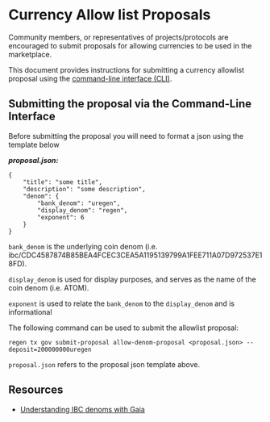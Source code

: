 # Currency Allow list Proposals

Community members, or representatives of projects/protocols are encouraged to submit proposals for allowing currencies to be used in the marketplace.

This document provides instructions for submitting a currency allowlist proposal using the [command-line interface (CLI)](../ledger/infrastructure/interfaces.html#command-line-interface).

## Submitting the proposal via the Command-Line Interface

Before submitting the proposal you will need to format a json using the template below

***proposal.json:***
```
{
    "title": "some title",
    "description": "some description",
    "denom": {
        "bank_denom": "uregen",
        "display_denom": "regen",
        "exponent": 6
    }
}
```
`bank_denom` is the underlying coin denom (i.e. ibc/CDC4587874B85BEA4FCEC3CEA5A1195139799A1FEE711A07D972537E18FD).

`display_denom` is used for display purposes, and serves as the name of the coin denom (i.e. ATOM).

`exponent` is used to relate the `bank_denom` to the `display_denom` and is informational

The following command can be used to submit the allowlist proposal:
```
regen tx gov submit-proposal allow-denom-proposal <proposal.json> --deposit=200000000uregen 
```

`proposal.json` refers to the proposal json template above.



## Resources

- [Understanding IBC denoms with Gaia](https://tutorials.cosmos.network/tutorials/understanding-ibc-denoms/)
